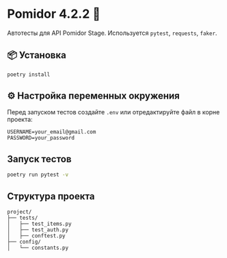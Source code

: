 # Pomidor 4.2.2 🍅

Автотесты для API Pomidor Stage. Используется `pytest`, `requests`, `faker`.

## 📦 Установка

```bash
poetry install
```
## ⚙️ Настройка переменных окружения

Перед запуском тестов создайте `.env` или отредактируйте файл в корне проекта:

```env
USERNAME=your_email@gmail.com
PASSWORD=your_password
```

##  Запуск тестов

```bash
poetry run pytest -v
```

## Структура проекта

```
project/
├── tests/
│   ├── test_items.py
│   ├── test_auth.py
│   ├── conftest.py
├── config/
│   └── constants.py
```